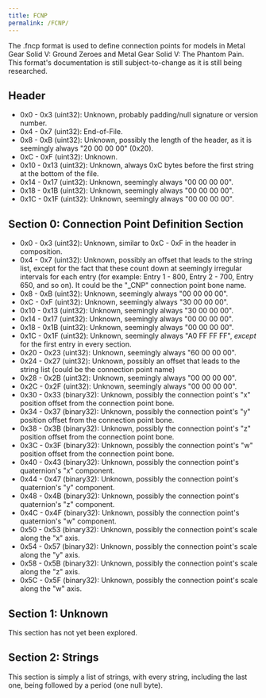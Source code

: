 ```yaml
---
title: FCNP
permalink: /FCNP/
---
```


The .fncp format is used to define connection points for models in Metal
Gear Solid V: Ground Zeroes and Metal Gear Solid V: The Phantom Pain.
This format's documentation is still subject-to-change as it is still
being researched.

## Header

  - 0x0 - 0x3 (uint32): Unknown, probably padding/null signature or
    version number.
  - 0x4 - 0x7 (uint32): End-of-File.
  - 0x8 - 0xB (uint32): Unknown, possibly the length of the header, as
    it is seemingly always "20 00 00 00" (0x20).
  - 0xC - 0xF (uint32): Unknown.
  - 0x10 - 0x13 (uint32): Unknown, always 0xC bytes before the first
    string at the bottom of the file.
  - 0x14 - 0x17 (uint32): Unknown, seemingly always "00 00 00 00".
  - 0x18 - 0x1B (uint32): Unknown, seemingly always "00 00 00 00".
  - 0x1C - 0x1F (uint32): Unknown, seemingly always "00 00 00 00".

## Section 0: Connection Point Definition Section

  - 0x0 - 0x3 (uint32): Unknown, similar to 0xC - 0xF in the header in
    composition.
  - 0x4 - 0x7 (uint32): Unknown, possibly an offset that leads to the
    string list, except for the fact that these count down at seemingly
    irregular intervals for each entry (for example: Entry 1 - 800,
    Entry 2 - 700, Entry 650, and so on). It could be the "_CNP"
    connection point bone name.
  - 0x8 - 0xB (uint32): Unknown, seemingly always "00 00 00 00".
  - 0xC - 0xF (uint32): Unknown, seemingly always "30 00 00 00".
  - 0x10 - 0x13 (uint32): Unknown, seemingly always "30 00 00 00".
  - 0x14 - 0x17 (uint32): Unknown, seemingly always "00 00 00 00".
  - 0x18 - 0x1B (uint32): Unknown, seemingly always "00 00 00 00".
  - 0x1C - 0x1F (uint32): Unknown, seemingly always "A0 FF FF FF",
    *except* for the first entry in every section.
  - 0x20 - 0x23 (uint32): Unknown, seemingly always "60 00 00 00".
  - 0x24 - 0x27 (uint32): Unknown, possibly an offset that leads to the
    string list (could be the connection point name)
  - 0x28 - 0x2B (uint32): Unknown, seemingly always "00 00 00 00".
  - 0x2C - 0x2F (uint32): Unknown, seemingly always "00 00 00 00".
  - 0x30 - 0x33 (binary32): Unknown, possibly the connection point's "x"
    position offset from the connection point bone.
  - 0x34 - 0x37 (binary32): Unknown, possibly the connection point's "y"
    position offset from the connection point bone.
  - 0x38 - 0x3B (binary32): Unknown, possibly the connection point's "z"
    position offset from the connection point bone.
  - 0x3C - 0x3F (binary32): Unknown, possibly the connection point's "w"
    position offset from the connection point bone.
  - 0x40 - 0x43 (binary32): Unknown, possibly the connection point's
    quaternion's "x" component.
  - 0x44 - 0x47 (binary32): Unknown, possibly the connection point's
    quaternion's "y" component.
  - 0x48 - 0x4B (binary32): Unknown, possibly the connection point's
    quaternion's "z" component.
  - 0x4C - 0x4F (binary32): Unknown, possibly the connection point's
    quaternion's "w" component.
  - 0x50 - 0x53 (binary32): Unknown, possibly the connection point's
    scale along the "x" axis.
  - 0x54 - 0x57 (binary32): Unknown, possibly the connection point's
    scale along the "y" axis.
  - 0x58 - 0x5B (binary32): Unknown, possibly the connection point's
    scale along the "z" axis.
  - 0x5C - 0x5F (binary32): Unknown, possibly the connection point's
    scale along the "w" axis.

## Section 1: Unknown

This section has not yet been explored.

## Section 2: Strings

This section is simply a list of strings, with every string, including
the last one, being followed by a period (one null byte).